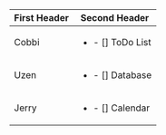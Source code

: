 First Header | Second Header
------------ | -------------
Cobbi | <ul><li>- [] ToDo List</li> 
Uzen | <ul><li>- [] Database</li>
Jerry | <ul><li>- [] Calendar</li>

